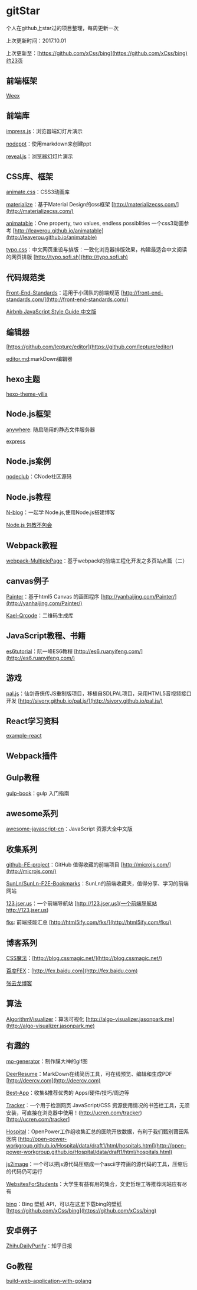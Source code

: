# gitStar
个人在github上star过的项目整理，每周更新一次

上次更新时间：2017.10.01

上次更新至：[https://github.com/xCss/bing](https://github.com/xCss/bing)约23页

## 前端框架
[Weex](https://github.com/apache/incubator-weex)


## 前端库
[impress.js](https://github.com/impress/impress.js)：浏览器端幻灯片演示

[nodeppt](https://github.com/ksky521/nodeppt)：使用markdown来创建ppt

[reveal.js](https://github.com/hakimel/reveal.js)：浏览器幻灯片演示





## CSS库、框架
[animate.css](https://github.com/daneden/animate.css)：CSS3动画库

[materialize](https://github.com/Dogfalo/materialize)：基于Material Design的css框架 [http://materializecss.com/](http://materializecss.com/)

[animatable](https://github.com/LeaVerou/animatable)：One property, two values, endless possiblities 一个css3动画参考 [http://leaverou.github.io/animatable](http://leaverou.github.io/animatable)

[typo.css](https://github.com/sofish/typo.css)：中文网页重设与排版：一致化浏览器排版效果，构建最适合中文阅读的网页排版 [http://typo.sofi.sh](http://typo.sofi.sh)


## 代码规范类
[Front-End-Standards](https://github.com/hzlzh/Front-End-Standards)：适用于小团队的前端规范 [http://front-end-standards.com/](http://front-end-standards.com/)

[Airbnb JavaScript Style Guide 中文版](https://github.com/sivan/javascript-style-guide)


## 编辑器
[https://github.com/lepture/editor](https://github.com/lepture/editor)

[editor.md](https://github.com/pandao/editor.md):markDown编辑器


## hexo主题
[hexo-theme-yilia](https://github.com/litten/hexo-theme-yilia)


## Node.js框架
[anywhere](https://github.com/JacksonTian/anywhere): 随启随用的静态文件服务器

[express](https://github.com/expressjs/express)



## Node.js案例
[nodeclub](https://github.com/cnodejs/nodeclub)：CNode社区源码


## Node.js教程
[N-blog](https://github.com/nswbmw/N-blog)：一起学 Node.js,使用Node.js搭建博客

[Node.js 包教不包会](https://github.com/alsotang/node-lessons)




## Webpack教程
[webpack-MultiplePage](https://github.com/vhtml/webpack-MultiplePage)：基于webpack的前端工程化开发之多页站点篇（二）

## canvas例子
[Painter](https://github.com/yanhaijing/Painter)：基于html5 Canvas 的画图程序 [http://yanhaijing.com/Painter/](http://yanhaijing.com/Painter/)

[Kael-Qrcode](https://github.com/litten/Kael-Qrcode)：二维码生成库

## JavaScript教程、书籍
[es6tutorial](https://github.com/ruanyf/es6tutorial)：阮一峰ES6教程 [http://es6.ruanyifeng.com/](http://es6.ruanyifeng.com/)

## 游戏
[pal.js](https://github.com/Sivory/pal.js)：仙剑奇侠传JS重制版项目，移植自SDLPAL项目，采用HTML5音视频接口开发 [http://sivory.github.io/pal.js/](http://sivory.github.io/pal.js/)




## React学习资料
[example-react](https://github.com/dingyiming/example-react)


## Webpack插件

## Gulp教程
[gulp-book](https://github.com/nimojs/gulp-book)：gulp 入门指南


## awesome系列
[awesome-javascript-cn](https://github.com/jobbole/awesome-javascript-cn)：JavaScript 资源大全中文版



## 收集系列
[github-FE-project](https://github.com/hawx1993/github-FE-project)：GitHub 值得收藏的前端项目 [http://microjs.com/](http://microjs.com/)

[SunLn/SunLn-F2E-Bookmarks](https://github.com/SunLn/SunLn-F2E-Bookmarks)：SunLn的前端收藏夹，值得分享、学习的前端网站

[123.jser.us](https://github.com/jserme/123.jser.us)：一个前端导航站 [http://123.jser.us](一个前端导航站 http://123.jser.us)

[fks](https://github.com/JacksonTian/fks): 前端技能汇总 [http://html5ify.com/fks/](http://html5ify.com/fks/)


## 博客系列
[CSS魔法](https://github.com/cssmagic/blog)：[http://blog.cssmagic.net/](http://blog.cssmagic.net/)

[百度FEX](https://github.com/fex-team/fex-team.github.io)：[http://fex.baidu.com](http://fex.baidu.com)

[张云龙博客](https://github.com/fouber/blog)

## 算法
[AlgorithmVisualizer](https://github.com/parkjs814/AlgorithmVisualizer)：算法可视化 [http://algo-visualizer.jasonpark.me](http://algo-visualizer.jasonpark.me)


## 有趣的
[mo-generator](https://github.com/ylxdzsw/mo-generator)：制作膜大神的gif图

[DeerResume](https://github.com/geekcompany/DeerResume)：MarkDown在线简历工具，可在线预览、编辑和生成PDF [http://deercv.com](http://deercv.com)

[Best-App](https://github.com/hzlzh/Best-App)：收集&推荐优秀的 Apps/硬件/技巧/周边等

[Tracker](https://github.com/ChineseDron/Tracker)：一个用于检测网页 JavaScript/CSS 资源使用情况的书签栏工具，无须安装，可直接在浏览器中使用！(http://ucren.com/tracker)[http://ucren.com/tracker]

[Hospital](https://github.com/open-power-workgroup/Hospital)：OpenPower工作组收集汇总的医院开放数据，有利于我们甄别莆田系医院 [http://open-power-workgroup.github.io/Hospital/data/draft1/html/hospitals.html](http://open-power-workgroup.github.io/Hospital/data/draft1/html/hospitals.html)

[js2image](https://github.com/xinyu198736/js2image)：一个可以把js源代码压缩成一个ascii字符画的源代码的工具，压缩后的代码仍可运行

[WebsitesForStudents](https://github.com/Xuanwo/WebsitesForStudents)：大学生有益有用的集合，文史哲理工等推荐网站应有尽有

[bing](https://github.com/xCss/bing)：Bing 壁纸 API，可以在这里下载bing的壁纸 [https://github.com/xCss/bing](https://github.com/xCss/bing)

## 安卓例子
[ZhihuDailyPurify](https://github.com/izzyleung/ZhihuDailyPurify)：知乎日报

## Go教程
[build-web-application-with-golang](https://github.com/astaxie/build-web-application-with-golang)

